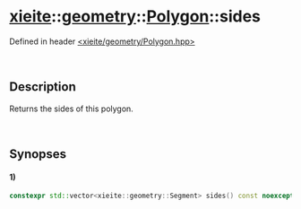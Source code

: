 # [xieite](../../../xieite.md)\:\:[geometry](../../../geometry.md)\:\:[Polygon](../../Polygon.md)\:\:sides
Defined in header [<xieite/geometry/Polygon.hpp>](../../../../include/xieite/geometry/Polygon.hpp)

&nbsp;

## Description
Returns the sides of this polygon.

&nbsp;

## Synopses
#### 1)
```cpp
constexpr std::vector<xieite::geometry::Segment> sides() const noexcept;
```
